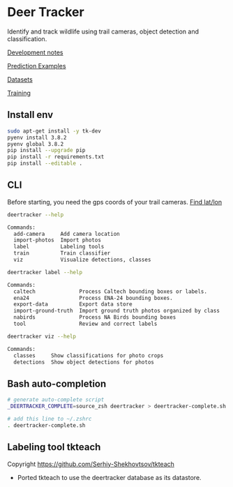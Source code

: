 # Deer Tracker

Identify and track wildlife using trail cameras, object detection and classification.

[Development notes](docs/NOTES.md)

[Prediction Examples](docs/EXAMPLES.md)

[Datasets](docs/DATASETS.md)

[Training](docs/TRAINING.md)

## Install env

```bash
sudo apt-get install -y tk-dev
pyenv install 3.8.2
pyenv global 3.8.2
pip install --upgrade pip
pip install -r requirements.txt
pip install --editable .
```

## CLI

Before starting, you need the gps coords of your trail cameras. [Find lat/lon](https://www.latlong.net/)

```bash
deertracker --help

Commands:
  add-camera     Add camera location
  import-photos  Import photos
  label          Labeling tools
  train          Train classifier
  viz            Visualize detections, classes
```

```bash
deertracker label --help

Commands:
  caltech              Process Caltech bounding boxes or labels.
  ena24                Process ENA-24 bounding boxes.
  export-data          Export data store
  import-ground-truth  Import ground truth photos organized by class
  nabirds              Process NA Birds bounding boxes
  tool                 Review and correct labels
```

```bash
deertracker viz --help

Commands:
  classes     Show classifications for photo crops
  detections  Show object detections for photos
```

## Bash auto-completion

```bash
# generate auto-complete script
_DEERTRACKER_COMPLETE=source_zsh deertracker > deertracker-complete.sh

# add this line to ~/.zshrc
. deertracker-complete.sh
```

## Labeling tool tkteach

Copyright https://github.com/Serhiy-Shekhovtsov/tkteach

* Ported tkteach to use the deertracker database as its datastore.
